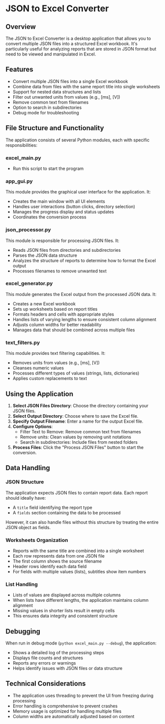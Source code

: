 # JSON to Excel Converter

## Overview

The JSON to Excel Converter is a desktop application that allows you to convert multiple JSON files into a structured Excel workbook. It's particularly useful for analyzing reports that are stored in JSON format but need to be viewed and manipulated in Excel.

## Features

- Convert multiple JSON files into a single Excel workbook
- Combine data from files with the same report title into single worksheets
- Support for nested data structures and lists
- Filter out unwanted units from values (e.g., [ms], [V])
- Remove common text from filenames
- Option to search in subdirectories
- Debug mode for troubleshooting

## File Structure and Functionality

The application consists of several Python modules, each with specific responsibilities:

### excel_main.py
- Run this script to start the program

### app_gui.py

This module provides the graphical user interface for the application. It:
- Creates the main window with all UI elements
- Handles user interactions (button clicks, directory selection)
- Manages the progress display and status updates
- Coordinates the conversion process

### json_processor.py

This module is responsible for processing JSON files. It:
- Reads JSON files from directories and subdirectories
- Parses the JSON data structure
- Analyzes the structure of reports to determine how to format the Excel output
- Processes filenames to remove unwanted text

### excel_generator.py

This module generates the Excel output from the processed JSON data. It:
- Creates a new Excel workbook
- Sets up worksheets based on report titles
- Formats headers and cells with appropriate styles
- Handles lists of varying lengths to ensure consistent column alignment
- Adjusts column widths for better readability
- Manages data that should be combined across multiple files

### text_filters.py

This module provides text filtering capabilities. It:
- Removes units from values (e.g., [ms], [V])
- Cleanses numeric values
- Processes different types of values (strings, lists, dictionaries)
- Applies custom replacements to text

## Using the Application

1. **Select JSON Files Directory**: Choose the directory containing your JSON files.
2. **Select Output Directory**: Choose where to save the Excel file.
3. **Specify Output Filename**: Enter a name for the output Excel file.
4. **Configure Options**:
   - Filter Text to Remove: Remove common text from filenames
   - Remove units: Clean values by removing unit notations
   - Search in subdirectories: Include files from nested folders
5. **Process Files**: Click the "Process JSON Files" button to start the conversion.

## Data Handling

### JSON Structure

The application expects JSON files to contain report data. Each report should ideally have:
- A `title` field identifying the report type
- A `fields` section containing the data to be processed

However, it can also handle files without this structure by treating the entire JSON object as fields.

### Worksheets Organization

- Reports with the same title are combined into a single worksheet
- Each row represents data from one JSON file
- The first column shows the source filename
- Header rows identify each data field
- For fields with multiple values (lists), subtitles show item numbers

### List Handling

- Lists of values are displayed across multiple columns
- When lists have different lengths, the application maintains column alignment
- Missing values in shorter lists result in empty cells
- This ensures data integrity and consistent structure

## Debugging

When run in debug mode (`python excel_main.py --debug`), the application:
- Shows a detailed log of the processing steps
- Displays file counts and structures
- Reports any errors or warnings
- Helps identify issues with JSON files or data structure

## Technical Considerations

- The application uses threading to prevent the UI from freezing during processing
- Error handling is comprehensive to prevent crashes
- Memory usage is optimized for handling multiple files
- Column widths are automatically adjusted based on content
